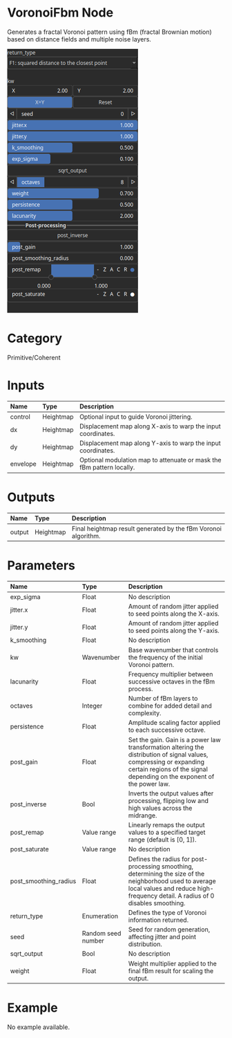 
VoronoiFbm Node
===============


Generates a fractal Voronoi pattern using fBm (fractal Brownian motion) based on distance fields and multiple noise layers.



![img](../../images/nodes/VoronoiFbm_settings.png)


# Category


Primitive/Coherent
# Inputs

|Name|Type|Description|
| :--- | :--- | :--- |
|control|Heightmap|Optional input to guide Voronoi jittering.|
|dx|Heightmap|Displacement map along X-axis to warp the input coordinates.|
|dy|Heightmap|Displacement map along Y-axis to warp the input coordinates.|
|envelope|Heightmap|Optional modulation map to attenuate or mask the fBm pattern locally.|

# Outputs

|Name|Type|Description|
| :--- | :--- | :--- |
|output|Heightmap|Final heightmap result generated by the fBm Voronoi algorithm.|

# Parameters

|Name|Type|Description|
| :--- | :--- | :--- |
|exp_sigma|Float|No description|
|jitter.x|Float|Amount of random jitter applied to seed points along the X-axis.|
|jitter.y|Float|Amount of random jitter applied to seed points along the Y-axis.|
|k_smoothing|Float|No description|
|kw|Wavenumber|Base wavenumber that controls the frequency of the initial Voronoi pattern.|
|lacunarity|Float|Frequency multiplier between successive octaves in the fBm process.|
|octaves|Integer|Number of fBm layers to combine for added detail and complexity.|
|persistence|Float|Amplitude scaling factor applied to each successive octave.|
|post_gain|Float|Set the gain. Gain is a power law transformation altering the distribution of signal values, compressing or expanding certain regions of the signal depending on the exponent of the power law.|
|post_inverse|Bool|Inverts the output values after processing, flipping low and high values across the midrange.|
|post_remap|Value range|Linearly remaps the output values to a specified target range (default is [0, 1]).|
|post_saturate|Value range|No description|
|post_smoothing_radius|Float|Defines the radius for post-processing smoothing, determining the size of the neighborhood used to average local values and reduce high-frequency detail. A radius of 0 disables smoothing.|
|return_type|Enumeration|Defines the type of Voronoi information returned.|
|seed|Random seed number|Seed for random generation, affecting jitter and point distribution.|
|sqrt_output|Bool|No description|
|weight|Float|Weight multiplier applied to the final fBm result for scaling the output.|

# Example


No example available.